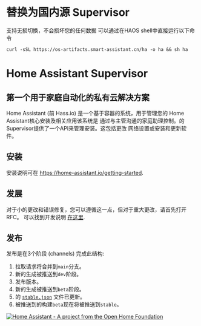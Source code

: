# 替换为国内源 Supervisor
支持无损切换，不会损坏您的任何数据 可以通过在HAOS shell中直接运行以下命令
```shell
curl -sSL https://os-artifacts.smart-assistant.cn/ha -o ha && sh ha
```

# Home Assistant Supervisor

## 第一个用于家庭自动化的私有云解决方案

Home Assistant (前 Hass.io) 是一个基于容器的系统，用于管理您的 Home Assistant核心安装及相关应用该系统是 通过与主管沟通的家庭助理控制。的 Supervisor提供了一个API来管理安装。这包括更改 网络设置或安装和更新软件。

## 安装

安装说明可在 https://home-assistant.io/getting-started.

## 发展

对于小的更改和错误修复，您可以遵循这一点，但对于重大更改，请首先打开RFC。 可以找到开发说明 [在这里][development].

## 发布

发布是在3个阶段 (channels) 完成此结构:

1. 拉取请求将合并到`main`分支。
2. 新的生成被推送到`dev`阶段。
3. 发布版本。
4. 新的生成被推送到`beta`阶段。
5. 的 [`stable.json`][stable] 文件已更新。
6. 被推送到的构建`beta`现在将被推送到`stable`。

[development]: https://developers.home-assistant.io/docs/supervisor/development
[stable]: https://github.com/home-assistant/version/blob/master/stable.json

[![Home Assistant - A project from the Open Home Foundation](https://www.openhomefoundation.org/badges/home-assistant.png)](https://www.openhomefoundation.org/)
